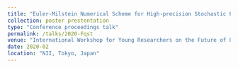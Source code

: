 ```yaml
---
title: "Euler-Milstein Numerical Scheme for High-precision Stochastic Process Simulation of Quantum Trajectories"
collection: poster prestentation
type: "Conference proceedings talk"
permalink: /talks/2020-Fqst
venue: "International Workshop for Young Researchers on the Future of Quantum Science and Technology (FQST)"
date: 2020-02
location: "NII, Tokyo, Japan"
---
```

